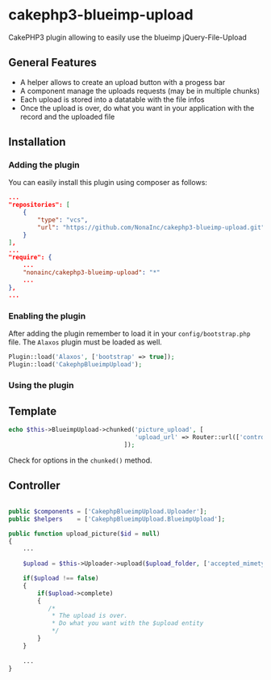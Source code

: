# cakephp3-blueimp-upload
CakePHP3 plugin allowing to easily use the blueimp jQuery-File-Upload

General Features
----------------
- A helper allows to create an upload button with a progess bar
- A component manage the uploads requests (may be in multiple chunks)
- Each upload is stored into a datatable with the file infos
- Once the upload is over, do what you want in your application with the record and the uploaded file

Installation
------------

### Adding the plugin

You can easily install this plugin using composer as follows:

```composer.json
...
"repositories": [
    {
        "type": "vcs", 
        "url": "https://github.com/NonaInc/cakephp3-blueimp-upload.git"
    }
],
...
"require": {
    ...
    "nonainc/cakephp3-blueimp-upload": "*"
    ...
},
...
```

### Enabling the plugin

After adding the plugin remember to load it in your `config/bootstrap.php` file.
The `Alaxos` plugin must be loaded as well.

```php
Plugin::load('Alaxos', ['bootstrap' => true]);
Plugin::load('CakephpBlueimpUpload');
```

### Using the plugin

Template
--------
```php
echo $this->BlueimpUpload->chunked('picture_upload', [
                                   'upload_url' => Router::url(['controller' => 'Posts', 'action' => 'upload_picture', $post->id])
                                ]);
```
Check for options in the ```chunked()``` method.

Controller
----------
```php

public $components = ['CakephpBlueimpUpload.Uploader'];
public $helpers    = ['CakephpBlueimpUpload.BlueimpUpload'];

public function upload_picture($id = null)
{
    ...
    
    $upload = $this->Uploader->upload($upload_folder, ['accepted_mimetypes' => ['image/jpeg', 'image/tiff', 'image/png']]);

    if($upload !== false)
    {
        if($upload->complete)
        {
           /*
            * The upload is over. 
            * Do what you want with the $upload entity
            */
        }
    }
    
    ...
}



```
